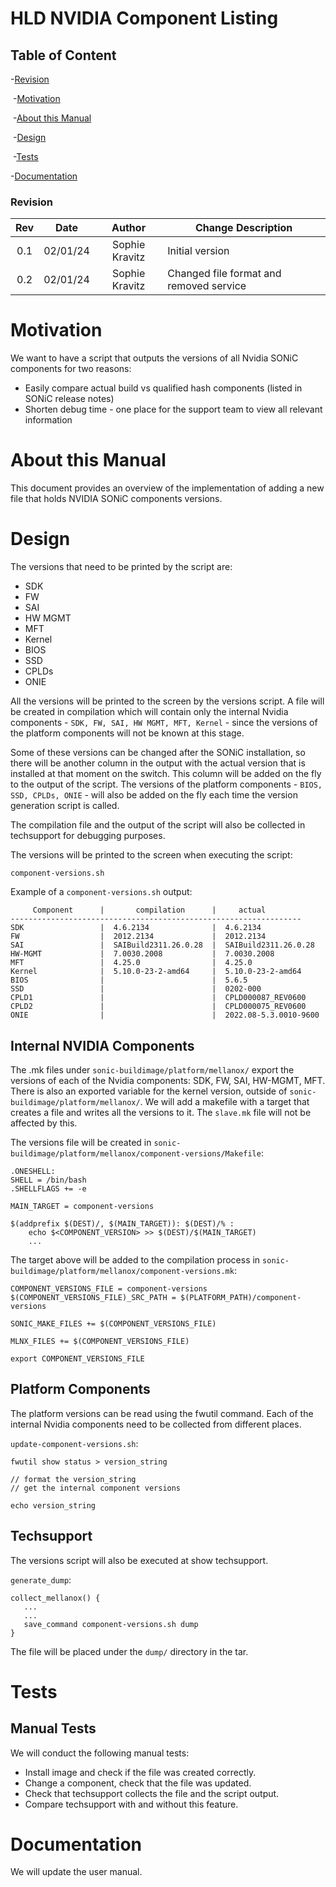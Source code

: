 # HLD NVIDIA Component Listing #



## Table of Content 

   -[Revision](#revision)

​	-[Motivation](#motivation)

​	-[About this Manual](#about-this-manual)

​	-[Design](#design)

​	-[Tests](#tests)
   
   -[Documentation](#documentation)


### Revision  

| Rev  |   Date   |    Author     |       Change Description                  |
| :--: | :------: | :-----------: | ------------------------------------------|
| 0.1  | 02/01/24 | Sophie Kravitz| Initial version                           |
| 0.2  | 02/01/24 | Sophie Kravitz| Changed file format and removed service   |

# Motivation

We want to have a script that outputs the versions of all Nvidia SONiC components for two reasons:
- Easily compare actual build vs qualified hash components (listed in SONiC release notes)
- Shorten debug time - one place for the support team to view all relevant information

# About this Manual

This document provides an overview of the implementation of adding a new file that holds NVIDIA SONiC components versions.

# Design

The versions that need to be printed by the script are:
- SDK
- FW
- SAI
- HW MGMT
- MFT
- Kernel
- BIOS
- SSD
- CPLDs
- ONIE

All the versions will be printed to the screen by the versions script.
A file will be created in compilation which will contain only the internal Nvidia components - `SDK, FW, SAI, HW MGMT, MFT, Kernel` - since the versions of the platform components will not be known at this stage.

Some of these versions can be changed after the SONiC installation, so there will be another column in the output with the actual version that is installed at that moment on the switch. This column will be added on the fly to the output of the script.
The versions of the platform components - `BIOS, SSD, CPLDs, ONIE` -  will also be added on the fly each time the version generation script is called.

The compilation file and the output of the script will also be collected in techsupport for debugging purposes.

The versions will be printed to the screen when executing the script:
```
component-versions.sh
```

Example of a `component-versions.sh` output:
```
     Component      |       compilation      |     actual
-----------------------------------------------------------------
SDK                 |  4.6.2134              |  4.6.2134  
FW                  |  2012.2134             |  2012.2134
SAI                 |  SAIBuild2311.26.0.28  |  SAIBuild2311.26.0.28        
HW-MGMT             |  7.0030.2008           |  7.0030.2008       
MFT                 |  4.25.0                |  4.25.0    
Kernel              |  5.10.0-23-2-amd64     |  5.10.0-23-2-amd64
BIOS                |                        |  5.6.5 
SSD                 |                        |  0202-000 
CPLD1               |                        |  CPLD000087_REV0600      
CPLD2               |                        |  CPLD000075_REV0600
ONIE                |                        |  2022.08-5.3.0010-9600
```


## Internal NVIDIA Components
The .mk files under `sonic-buildimage/platform/mellanox/` export the versions of each of the Nvidia components: SDK, FW, SAI, HW-MGMT, MFT.
There is also an exported variable for the kernel version, outside of `sonic-buildimage/platform/mellanox/`.
We will add a makefile with a target that creates a file and writes all the versions to it.
The `slave.mk` file will not be affected by this.

The versions file will be created in `sonic-buildimage/platform/mellanox/component-versions/Makefile`:
```
.ONESHELL:
SHELL = /bin/bash
.SHELLFLAGS += -e

MAIN_TARGET = component-versions

$(addprefix $(DEST)/, $(MAIN_TARGET)): $(DEST)/% :
	echo $<COMPONENT_VERSION> >> $(DEST)/$(MAIN_TARGET)
    ...
```

The target above will be added to the compilation process in `sonic-buildimage/platform/mellanox/component-versions.mk`:
```
COMPONENT_VERSIONS_FILE = component-versions
$(COMPONENT_VERSIONS_FILE)_SRC_PATH = $(PLATFORM_PATH)/component-versions

SONIC_MAKE_FILES += $(COMPONENT_VERSIONS_FILE)

MLNX_FILES += $(COMPONENT_VERSIONS_FILE)

export COMPONENT_VERSIONS_FILE
```


## Platform Components
The platform versions can be read using the fwutil command.
Each of the internal Nvidia components need to be collected from different places.

`update-component-versions.sh`:
```
fwutil show status > version_string

// format the version_string 
// get the internal component versions

echo version_string
```

## Techsupport
The versions script will also be executed at show techsupport.

`generate_dump`:
```
collect_mellanox() {
   ...
   ...
   save_command component-versions.sh dump
}
```
The file will be placed under the `dump/` directory in the tar.

# Tests

## Manual Tests
We will conduct the following manual tests:
- Install image and check if the file was created correctly.
- Change a component, check that the file was updated.
- Check that techsupport collects the file and the script output.
- Compare techsupport with and without this feature.

# Documentation
We will update the user manual.

